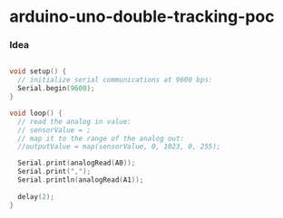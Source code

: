 arduino-uno-double-tracking-poc
===============================
### Idea
```c++

void setup() {
  // initialize serial communications at 9600 bps:
  Serial.begin(9600);
}

void loop() {
  // read the analog in value:
  // sensorValue = ;
  // map it to the range of the analog out:
  //outputValue = map(sensorValue, 0, 1023, 0, 255);

  Serial.print(analogRead(A0));
  Serial.print(",");
  Serial.println(analogRead(A1));
  
  delay(2);
}
```
